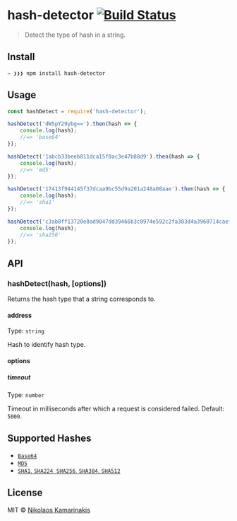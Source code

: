 # hash-detector [![Build Status](https://travis-ci.org/k4m4/hash-detector.svg?branch=master)](https://travis-ci.org/k4m4/hash-detector)

> Detect the type of hash in a string.


## Install

```
~ ❯❯❯ npm install hash-detector
```


## Usage

```js
const hashDetect = require('hash-detector');

hashDetect('dW5pY29ybg==').then(hash => {
	console.log(hash);
	//=> 'base64'
});

hashDetect('1abcb33beeb811dca15f0ac3e47b88d9').then(hash => {
	console.log(hash);
	//=> 'md5'
});

hashDetect('17413f944145f37dcaa9bc55d9a201a248a08aae').then(hash => {
	console.log(hash);
	//=> 'sha1'
});

hashDetect('c3ab8ff13720e8ad9047dd39466b3c8974e592c2fa383d4a3960714caef0c4f2').then(hash => {
	console.log(hash);
	//=> 'sha256'
});
```


## API

### hashDetect(hash, [options])

Returns the hash type that a string corresponds to.

#### address

Type: `string`

Hash to identify hash type.

#### options

##### timeout

Type: `number`

Timeout in milliseconds after which a request is considered failed. Default: `5000`.


## Supported Hashes

- [`Base64`](https://github.com/kevva/base64-regex)
- [`MD5`](https://github.com/k4m4/md5-regex)
- [`SHA1`, `SHA224`, `SHA256`, `SHA384`, `SHA512`](https://github.com/k4m4/sha-regex)


## License

MIT © [Nikolaos Kamarinakis](https://nikolaskama.me)
